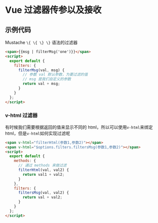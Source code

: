 # Vue 过滤器传参以及接收

## 示例代码

Mustache `\{ \{ \} \}` 语法的过滤器

```html
<span>{{msg | filterMsg('one')}}</span>
<script>
  export default {
    filters: {
      filterMsg(val, msg) {
        // 参数 val 默认参数，为要过滤的值
        // msg 是我们自定义的参数
        return val + msg;
      }
    }
  };
</script>
```

### v-html 过滤器

有时候我们需要根据返回的值来显示不同的 html，所以可以使用`v-html`来绑定 html，但是`v-html`如何实现过滤呢

```html
<span v-html="filterHtml(参数1,参数2)"></span>
<span v-html="$options.filters.filtersMsg(参数1,参数2)"></span>
<script>
  export default {
    methods: {
      // 通过 methods 来做过滤
      filterHtml(val, val2) {
        return val1 + val2;
      }
    },
    filters: {
      filtersMsg(val, val2) {
        return val + val2;
      }
    }
  };
</script>
```
